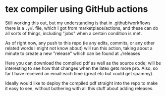 # tex compiler using GitHub actions

Still working this out, but my understanding is that in .github/workflows there is a `.yml` file, which I got from marketplace/actions, and these can do all sorts of things, including "jobs" when a certain condition is met.

As of right now, any push to this repo (ie any edits, commits, or any other related words I might not know about) will run this action, taking about a minute to create a new "release" which can be found at ./releases

Here you can download the compiled pdf as well as the source code; will be interesting to see how that changes when the latex gets more pro. Also, so far I have received an email each time (great etc but could get spammy).

Ideally would like to deploy the compiled pdf straight into the repo to make it easy to see, without bothering with all this stuff about adding releases.
